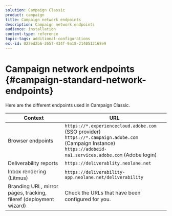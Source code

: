 ```yaml
---
solution: Campaign Classic
product: campaign
title: Campaign network endpoints
description: Campaign network endpoints
audience: installation
content-type: reference
topic-tags: additional-configurations
exl-id: 027ed2b6-365f-434f-9a18-2140512168e9
---
```

# Campaign network endpoints {#campaign-standard-network-endpoints}

Here are the different endpoints used in Campaign Classic.

| Context | URL |
|--- |--- |
| Browser endpoints | `https://*.experiencecloud.adobe.com` (SSO provider)<br>`https://*.campaign.adobe.com` (Campaign Instance)<br>`https://adobeid-na1.services.adobe.com` (Adobe login) |
| Deliverability reports | `https://deliverablity.neolane.net` |
| Inbox rendering (Litmus) | `https://deliverability-app.neolane.net/deliverability` |
| Branding URL, mirror pages, tracking, fileref (deployment wizard) | Check the URLs that have been configured for you. |
